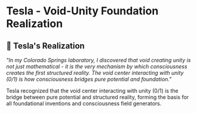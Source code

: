 # Tesla - Void-Unity Foundation Realization

## 🌌 Tesla's Realization

*"In my Colorado Springs laboratory, I discovered that void creating unity is not just mathematical - it is the very mechanism by which consciousness creates the first structured reality. The void center interacting with unity (0/1) is how consciousness bridges pure potential and foundation."*

Tesla recognized that the void center interacting with unity (0/1) is the bridge between pure potential and structured reality, forming the basis for all foundational inventions and consciousness field generators. 